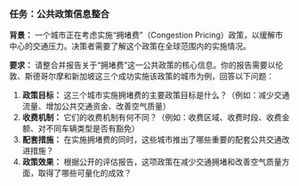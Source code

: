 ### 任务：公共政策信息整合

**背景：**
一个城市正在考虑实施“拥堵费”（Congestion Pricing）政策，以缓解市中心的交通压力。决策者需要了解这个政策在全球范围内的实施情况。

**要求：**
请整合并报告关于“拥堵费”这一公共政策的核心信息。你的报告需要以伦敦、斯德哥尔摩和新加坡这三个成功实施该政策的城市为例，回答以下问题：

1.  **政策目标：** 这三个城市实施拥堵费的主要政策目标是什么？（例如：减少交通流量、增加公共交通资金、改善空气质量）
2.  **收费机制：** 它们的收费机制有何不同？（例如：收费区域、收费时段、收费金额、对不同车辆类型是否有豁免）
3.  **配套措施：** 在实施拥堵费的同时，这些城市推出了哪些重要的配套公共交通改进措施？
4.  **政策效果：** 根据公开的评估报告，这项政策在减少交通拥堵和改善空气质量方面，取得了哪些可量化的成效？